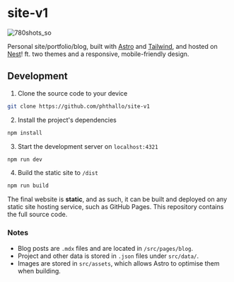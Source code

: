 # site-v1
![780shots_so](https://github.com/user-attachments/assets/62a3a78b-6546-40f8-90d5-be125bf547b9)

Personal site/portfolio/blog, built with [Astro](https://astro.build/) and [Tailwind](https://tailwindcss.com/), and hosted on [Nest](https://hackclub.app/)! ft. two themes and a responsive, mobile-friendly design.


## Development

1. Clone the source code to your device
```sh
git clone https://github.com/phthallo/site-v1
```

2. Install the project's dependencies
```sh
npm install
```

3. Start the development server on `localhost:4321`
```sh
npm run dev
```

4. Build the static site to `/dist`
```sh
npm run build
```

The final website is **static**, and as such, it can be built and deployed on any static site hosting service, such as GitHub Pages. This repository contains the full source code.

### Notes
- Blog posts are `.mdx` files and are located in `/src/pages/blog`.
- Project and other data is stored in `.json` files under `src/data/`. 
- Images are stored in `src/assets`, which allows Astro to optimise them when building.
